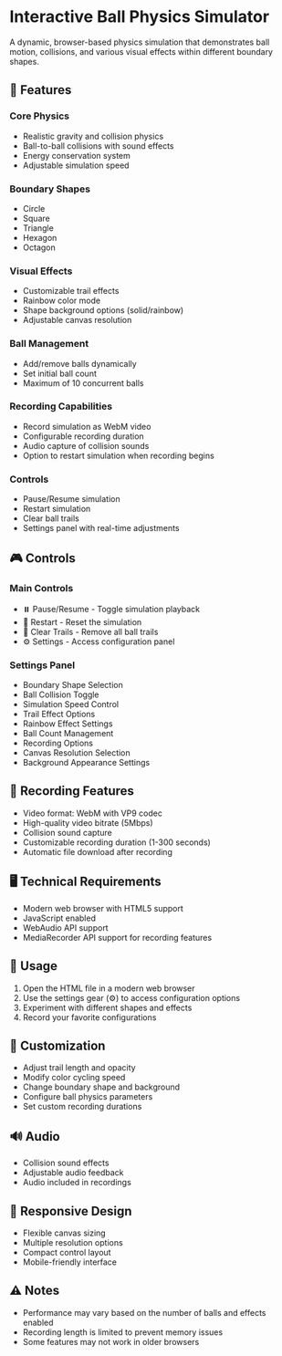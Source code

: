 # Interactive Ball Physics Simulator

A dynamic, browser-based physics simulation that demonstrates ball motion, collisions, and various visual effects within different boundary shapes.

## 🌟 Features

### Core Physics
- Realistic gravity and collision physics
- Ball-to-ball collisions with sound effects
- Energy conservation system
- Adjustable simulation speed

### Boundary Shapes
- Circle
- Square
- Triangle
- Hexagon
- Octagon

### Visual Effects
- Customizable trail effects
- Rainbow color mode
- Shape background options (solid/rainbow)
- Adjustable canvas resolution

### Ball Management
- Add/remove balls dynamically
- Set initial ball count
- Maximum of 10 concurrent balls

### Recording Capabilities
- Record simulation as WebM video
- Configurable recording duration
- Audio capture of collision sounds
- Option to restart simulation when recording begins

### Controls
- Pause/Resume simulation
- Restart simulation
- Clear ball trails
- Settings panel with real-time adjustments

## 🎮 Controls

### Main Controls
- ⏸️ Pause/Resume - Toggle simulation playback
- 🔄 Restart - Reset the simulation
- 🧹 Clear Trails - Remove all ball trails
- ⚙️ Settings - Access configuration panel

### Settings Panel
- Boundary Shape Selection
- Ball Collision Toggle
- Simulation Speed Control
- Trail Effect Options
- Rainbow Effect Settings
- Ball Count Management
- Recording Options
- Canvas Resolution Selection
- Background Appearance Settings

## 🎥 Recording Features
- Video format: WebM with VP9 codec
- High-quality video bitrate (5Mbps)
- Collision sound capture
- Customizable recording duration (1-300 seconds)
- Automatic file download after recording

## 🖥️ Technical Requirements
- Modern web browser with HTML5 support
- JavaScript enabled
- WebAudio API support
- MediaRecorder API support for recording features

## 🚀 Usage
1. Open the HTML file in a modern web browser
2. Use the settings gear (⚙️) to access configuration options
3. Experiment with different shapes and effects
4. Record your favorite configurations

## 🎨 Customization
- Adjust trail length and opacity
- Modify color cycling speed
- Change boundary shape and background
- Configure ball physics parameters
- Set custom recording durations

## 🔊 Audio
- Collision sound effects
- Adjustable audio feedback
- Audio included in recordings

## 📱 Responsive Design
- Flexible canvas sizing
- Multiple resolution options
- Compact control layout
- Mobile-friendly interface

## ⚠️ Notes
- Performance may vary based on the number of balls and effects enabled
- Recording length is limited to prevent memory issues
- Some features may not work in older browsers